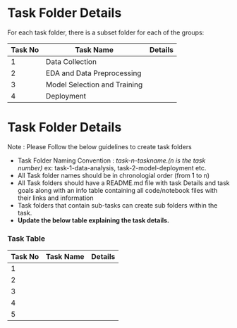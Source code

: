 # Task Folder Details

For each task folder, there is a subset folder for each of the groups:

| Task No| Task Name | Details |
|-|-|-|
|1|Data Collection|         |
|2|EDA and Data Preprocessing|         |
|3|Model Selection and Training|         |
|4|    Deployment     |         |
# Task Folder Details

Note : Please Follow the below guidelines to create task folders
- Task Folder Naming Convention : _task-n-taskname.(n is the task number)_  ex: task-1-data-analysis, task-2-model-deployment etc.
- All Task folder names should be in chronologial order (from 1 to n)
- All Task folders should have a README.md file with task Details and task goals along with an info table containing all code/notebook files with their links and information
- Task folders that contain sub-tasks can create sub folders within the task.
- __Update the below table explaining the task details.__

### Task Table

| Task No| Task Name | Details |
|-|-|-|
|1|         |         |
|2|         |         |
|3|         |         |
|4|         |         |
|5|         |         |


